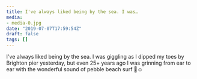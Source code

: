 ```yaml
---
title: I've always liked being by the sea. I was…
media:
- media-0.jpg
date: "2019-07-07T17:59:54Z"
draft: false
tags: []
---
```

I've always liked being by the sea. I was giggling as I dipped my toes by Brighton pier yesterday, but even 25+ years ago I was grinning from ear to ear with the wonderful sound of pebble beach surf 🌊☺️
